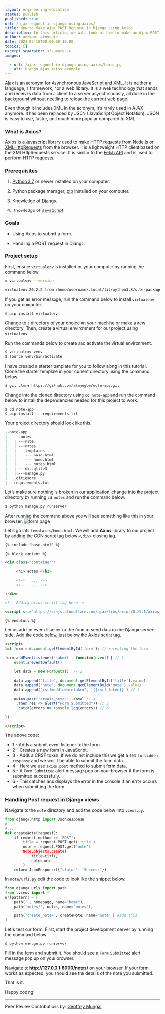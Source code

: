 ```yaml
---
layout: engineering-education
status: publish
published: true
url: /ajax-request-in-django-using-axios/
title: How to Make Ajax POST Request in Django using Axios
description: In this article, we will look at how to make an Ajax POST request in Django using Axios. Axios is a Javascript library used to make HTTP requests from Node.js or XML HttpRequests from the browser.
author: adeyemi-atoyegbe
date: 2021-02-10T00:00:00-10:00
topics: []
excerpt_separator: <!--more-->
images:

  - url: /ajax-request-in-django-using-axios/hero.jpg
    alt: Django Ajax Axios example
---
```

Ajax is an acronym for Asynchronous JavaScript and XML. It is neither a language, a framework, nor a web library. It is a web technology that sends and receives data from a client to a server asynchronously, all done in the background without needing to reload the current web page.
<!--more-->
Even though it includes XML in the acronym, it’s rarely used in AJAX anymore. It has been replaced by JSON (JavaScript Object Notation). JSON is easy to use, faster, and much more popular compared to XML.

### What is Axios?
Axios is a Javascript library used to make HTTP requests from Node.js or [XMLHttpRequests](https://developer.mozilla.org/en-US/docs/Web/API/XMLHttpRequest) from the browser. It is a lightweight HTTP client based on the XMLHttpRequests service. It is similar to the [Fetch API](https://developer.mozilla.org/en-US/docs/Web/API/Fetch_API) and is used to perform HTTP requests.

### Prerequisites
1. [Python 3.7](https://www.python.org/downloads/) or newer installed on your computer.

2. Python package manager, [pip](https://pypi.org/project/pip/) installed on your computer.

3. Knowledge of [Django](https://www.djangoproject.com/).

4. Knowledge of [JavaScript](https://javascript.info/).

### Goals
- Using Axios to submit a form.

- Handling a POST request in Django.

### Project setup
First, ensure `virtualenv` is installed on your computer by running the command below.

```bash
$ virtualenv --version

virtualenv 20.2.2 from /home/username/.local/lib/python3.8/site-packages/virtualenv/__init__.py
```

If you get an error message, run the command below to install `virtualenv` on your computer.

```bash
$ pip install virtualenv
```

Change to a directory of your choice on your machine or make a new directory. Then, create a virtual environment for our project using `virtualenv`.

Run the commands below to create and activate the virtual environment.

```bash
$ virtualenv venv
$ source venv/bin/activate
```

I have created a starter template for you to follow along in this tutorial. Clone the starter template in your current directory using the command below.

```bash 
$ git clone https://github.com/atoyegbe/note-app.git
```

Change into the cloned directory using `cd note-app` and run the command below to install the dependencies needed for this project to work.

```bash 
$ cd note-app
$ pip install -r requirements.txt
```

Your project directory should look like this.

```bash
--note-app
|    --notes
|   | ---note
|   | ---notes
|   | ---templates
|   |    --- base.html
|   |    --- home.html
|   |    --- notes.html
|   | ---db.sqlite3
|   | ---manage.py
|   .gitignore
|   requirements.txt
```

Let’s make sure nothing is broken in our application, change into the project directory by running `cd notes` and run the command below.

```bash 
$ python manage.py runserver
```

After running the command above you will see something like this in your browser.
![form page](/ajax-request-in-django-using-axios/form_page.png)

Let’s go into `templates/home.html`. We will add **Axios** library to our project by adding the CDN script tag below `</div>` closing tag.

```html
{% include 'base.html' %}

{% block content %}

<div class="container">

     <h1> Notes </h1>

     <!-- ..... -->
     <!-- ..... -->

</div>

<!-- Adding axios script tag here-->

<script src="https://cdnjs.cloudflare.com/ajax/libs/axios/0.21.1/axios.min.js"></script>

{% endblock %}
```

Let us add an event listener to the form to send data to the Django server-side. Add the code below, just below the Axios script tag.

```html
<script>
let form = document.getElementById('form'); // selecting the form

form.addEventListener('submit', function(event) { // 1
    event.preventDefault()
    
    let data = new FormData(); // 2
    
    data.append("title", document.getElementById('title').value)  
    data.append("note", document.getElementById('note').value)
    data.append("csrfmiddlewaretoken", '{{csrf_token}}') // 3
    
    axios.post('create_note/', data) // 4
     .then(res => alert("Form Submitted")) // 5
     .catch(errors => console.log(errors)) // 6

})

</script>
```

The above code:
- 1 - Adds a submit event listener to the form.
- 2 - Creates a new form in JavaScript.
- 3 - Adds a CRSF token. If we do not include this we get a `403 forbidden response` and we won’t be able to submit the form data.
- 4 - Here we use `axios.post` method to submit form data.
- 5 - A `Form Submitted` alert message pop on your browser if the form is submitted successfully.
- 6 - This catches and displays the error in the console if an error occurs when submitting the form.

### Handling Post request in Django views
Navigate to the `note` directory and add the code below into `views.py`.

```python
from django.http import JsonResponse 
#....
#....
def createNote(request):
    if request.method == 'POST': 
        title = request.POST.get('title') 
        note = request.POST.get('note’) 
        Note.objects.create(
            title=title,
            note=note
        )
    return JsonResponse({"status": 'Success'}) 
```

In `note/urls.py` edit the code to look like the snippet below.

```python
from django.urls import path 
from .views import *
urlpatterns = [
    path('', homepage, name="home"),
    path('notes/', notes, name="notes"),

    path('create_note/', createNote, name="note" ) #add this 
]
```

Let's test our form. First, start the project development server by running the command below.

```bash 
$ python manage.py runserver
```

Fill in the form and submit it. You should see a `Form Submitted` alert message pop up on your browser.

Navigate to **http://127.0.0.1:8000/notes/** on your browser. If your form works as expected, you should see the details of the note you submitted.

That is it. 

Happy coding!

---
Peer Review Contributions by: [Geoffrey Mungai](/authors/geoffrey-mungai/)
